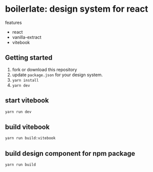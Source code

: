 # boilerlate: design system for react

features

- react
- vanilla-extract
- vitebook

## Getting started

1. fork or download this repository
2. update `package.json` for your design system.
3. `yarn install`
4. `yarn dev`

## start vitebook

```sh
yarn run dev
```

## build vitebook

```sh
yarn run build:vitebook
```

## build design component for npm package

```sh
yarn run build
```
